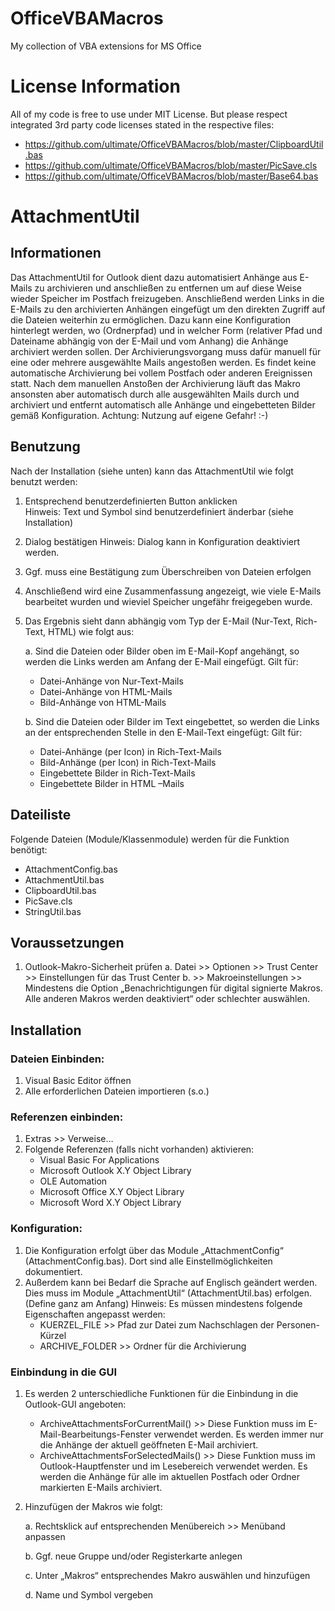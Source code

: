 # OfficeVBAMacros
My collection of VBA extensions for MS Office

# License Information
All of my code is free to use under MIT License.
But please respect integrated 3rd party code licenses stated in the respective files:
- https://github.com/ultimate/OfficeVBAMacros/blob/master/ClipboardUtil.bas
- https://github.com/ultimate/OfficeVBAMacros/blob/master/PicSave.cls
- https://github.com/ultimate/OfficeVBAMacros/blob/master/Base64.bas

# AttachmentUtil
## Informationen
Das AttachmentUtil for Outlook dient dazu automatisiert Anhänge aus E-Mails zu archivieren und anschließen zu entfernen um auf diese Weise wieder Speicher im Postfach freizugeben. Anschließend werden Links in die E-Mails zu den archivierten Anhängen eingefügt um den direkten Zugriff auf die Dateien weiterhin zu ermöglichen.
Dazu kann eine Konfiguration hinterlegt werden, wo (Ordnerpfad) und in welcher Form (relativer Pfad und Dateiname abhängig von der E-Mail und vom Anhang) die Anhänge archiviert werden sollen.
Der Archivierungsvorgang muss dafür manuell für eine oder mehrere ausgewählte Mails angestoßen werden. Es findet keine automatische Archivierung bei vollem Postfach oder anderen Ereignissen statt. Nach dem manuellen Anstoßen der Archivierung läuft das Makro ansonsten aber automatisch durch alle ausgewählten Mails durch und archiviert und entfernt automatisch alle Anhänge und eingebetteten Bilder gemäß Konfiguration. 
Achtung: Nutzung auf eigene Gefahr! :-)

## Benutzung
Nach der Installation (siehe unten) kann das AttachmentUtil wie folgt benutzt werden:

1.	Entsprechend benutzerdefinierten Button anklicken  
  Hinweis: Text und Symbol sind benutzerdefiniert änderbar (siehe Installation)
  
2.	Dialog bestätigen 
  Hinweis: Dialog kann in Konfiguration deaktiviert werden.
  
3.	Ggf. muss eine Bestätigung zum Überschreiben von Dateien erfolgen

4.	Anschließend wird eine Zusammenfassung angezeigt, wie viele E-Mails bearbeitet wurden und wieviel Speicher ungefähr freigegeben wurde.

5.	Das Ergebnis sieht dann abhängig vom Typ der E-Mail (Nur-Text, Rich-Text, HTML) wie folgt aus:

    a.	Sind die Dateien oder Bilder oben im E-Mail-Kopf angehängt, so werden die Links werden am Anfang der E-Mail eingefügt. 
    Gilt für:
    -	Datei-Anhänge von Nur-Text-Mails
    -	Datei-Anhänge von HTML-Mails
    -	Bild-Anhänge von HTML-Mails
    
    b.	Sind die Dateien oder Bilder im Text eingebettet, so werden die Links an der entsprechenden Stelle in den E-Mail-Text eingefügt:
    Gilt für:
    -	Datei-Anhänge (per Icon) in Rich-Text-Mails 
    -	Bild-Anhänge (per Icon) in Rich-Text-Mails
    -	Eingebettete Bilder in Rich-Text-Mails 
    -	Eingebettete Bilder in HTML –Mails

## Dateiliste
Folgende Dateien (Module/Klassenmodule) werden für die Funktion benötigt:
-	AttachmentConfig.bas
-	AttachmentUtil.bas
-	ClipboardUtil.bas
-	PicSave.cls
-	StringUtil.bas

## Voraussetzungen
1.	Outlook-Makro-Sicherheit prüfen
    a.	Datei >> Optionen >> Trust Center >> Einstellungen für das Trust Center
    b.	>> Makroeinstellungen >> Mindestens die Option „Benachrichtigungen für digital signierte Makros. Alle anderen Makros werden deaktiviert“ oder schlechter auswählen.
    
## Installation

### Dateien Einbinden:
1.	Visual Basic Editor öffnen 
2.	Alle erforderlichen Dateien importieren (s.o.)	

### Referenzen einbinden:
1.	Extras >> Verweise… 
2.	Folgende Referenzen (falls nicht vorhanden) aktivieren:
    - Visual Basic For Applications
    - Microsoft Outlook X.Y Object Library
    - OLE Automation
    - Microsoft Office X.Y Object Library
    - Microsoft Word X.Y Object Library
 
### Konfiguration:
1.	Die Konfiguration erfolgt über das Module „AttachmentConfig“ (AttachmentConfig.bas). Dort sind alle Einstellmöglichkeiten dokumentiert.
2.	Außerdem kann bei Bedarf die Sprache auf Englisch geändert werden. Dies muss im Module „AttachmentUtil“ (AttachmentUtil.bas) erfolgen. (Define ganz am Anfang)
    Hinweis: Es müssen mindestens folgende Eigenschaften angepasst werden:
    -	KUERZEL_FILE >> Pfad zur Datei zum Nachschlagen der Personen-Kürzel
    -	ARCHIVE_FOLDER >> Ordner für die Archivierung

### Einbindung in die GUI
1.	Es werden 2 unterschiedliche Funktionen für die Einbindung in die Outlook-GUI angeboten:
    - 	ArchiveAttachmentsForCurrentMail() >> Diese Funktion muss im E-Mail-Bearbeitungs-Fenster verwendet werden. Es werden immer nur die Anhänge der aktuell geöffneten E-Mail archiviert.
    - ArchiveAttachmentsForSelectedMails() >> Diese Funktion muss im Outlook-Hauptfenster und im Lesebereich verwendet werden. Es werden die Anhänge für alle im aktuellen Postfach oder Ordner markierten E-Mails archiviert.
2.	Hinzufügen der Makros wie folgt:

    a.	Rechtsklick auf entsprechenden Menübereich >> Menüband anpassen
    
    b.	Ggf. neue Gruppe und/oder Registerkarte anlegen
    
    c.	Unter „Makros“ entsprechendes Makro auswählen und hinzufügen
    
    d.	Name und Symbol vergeben
